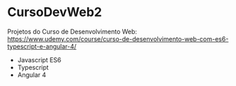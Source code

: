 # CursoDevWeb2
Projetos do Curso de Desenvolvimento Web:<br>
https://www.udemy.com/course/curso-de-desenvolvimento-web-com-es6-typescript-e-angular-4/

* Javascript ES6
* Typescript
* Angular 4
